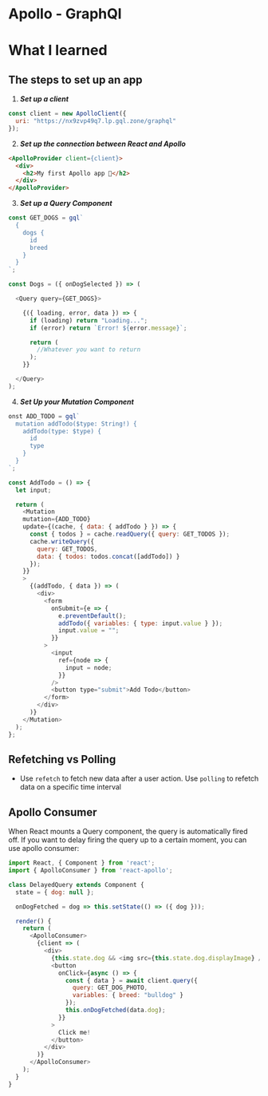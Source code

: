 # Apollo - GraphQl

# What I learned

## The steps to set up an app
  1) **_Set up a client_**

```js
const client = new ApolloClient({
  uri: "https://nx9zvp49q7.lp.gql.zone/graphql"
});
```
2) **_Set up the connection between React and Apollo_**

```html
<ApolloProvider client={client}>
  <div>
    <h2>My first Apollo app 🚀</h2>
  </div>
</ApolloProvider>
```

3) **_Set up a Query Component_**
```js
const GET_DOGS = gql`
  {
    dogs {
      id
      breed
    }
  }
`;

const Dogs = ({ onDogSelected }) => (

  <Query query={GET_DOGS}>

    {({ loading, error, data }) => {
      if (loading) return "Loading...";
      if (error) return `Error! ${error.message}`;

      return (
        //Whatever you want to return
      );
    }}

  </Query>
);
```
4) **_Set Up your Mutation Component_**

```js
onst ADD_TODO = gql`
  mutation addTodo($type: String!) {
    addTodo(type: $type) {
      id
      type
    }
  }
`;

const AddTodo = () => {
  let input;

  return (
    <Mutation 
    mutation={ADD_TODO}
    update={(cache, { data: { addTodo } }) => {
      const { todos } = cache.readQuery({ query: GET_TODOS });
      cache.writeQuery({
        query: GET_TODOS,
        data: { todos: todos.concat([addTodo]) }
      });
    }}  
    >
      {(addTodo, { data }) => (
        <div>
          <form
            onSubmit={e => {
              e.preventDefault();
              addTodo({ variables: { type: input.value } });
              input.value = "";
            }}
          >
            <input
              ref={node => {
                input = node;
              }}
            />
            <button type="submit">Add Todo</button>
          </form>
        </div>
      )}
    </Mutation>
  );
};
```



## Refetching vs Polling
* Use `refetch` to fetch new data after a user action. Use `polling` to refetch data on a specific time interval

## Apollo Consumer
When React mounts a Query component, the query is automatically fired off. If you want to delay firing the query up to a certain moment, you can use apollo consumer:

```js
import React, { Component } from 'react';
import { ApolloConsumer } from 'react-apollo';

class DelayedQuery extends Component {
  state = { dog: null };

  onDogFetched = dog => this.setState(() => ({ dog }));

  render() {
    return (
      <ApolloConsumer>
        {client => (
          <div>
            {this.state.dog && <img src={this.state.dog.displayImage} />}
            <button
              onClick={async () => {
                const { data } = await client.query({
                  query: GET_DOG_PHOTO,
                  variables: { breed: "bulldog" }
                });
                this.onDogFetched(data.dog);
              }}
            >
              Click me!
            </button>
          </div>
        )}
      </ApolloConsumer>
    );
  }
}
```
